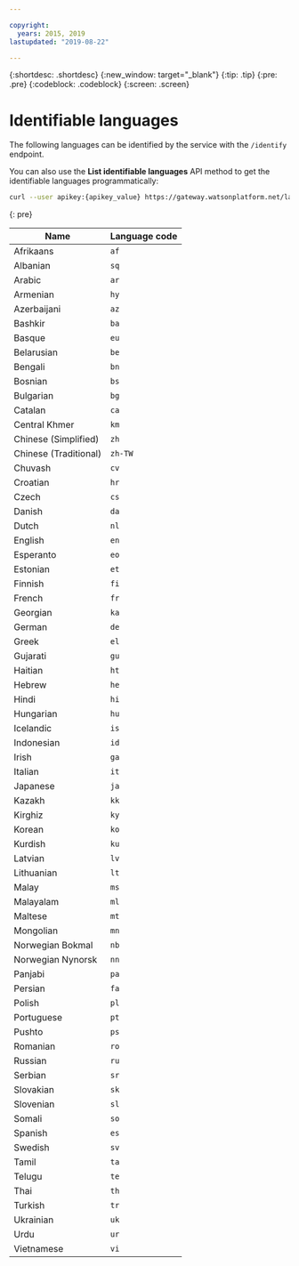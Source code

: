 ```yaml
---

copyright:
  years: 2015, 2019
lastupdated: "2019-08-22"

---
```


{:shortdesc: .shortdesc}
{:new_window: target="_blank"}
{:tip: .tip}
{:pre: .pre}
{:codeblock: .codeblock}
{:screen: .screen}

# Identifiable languages

The following languages can be identified by the service with the `/identify` endpoint. 

You can also use the **List identifiable languages** API method to get the identifiable languages programmatically:

```bash
curl --user apikey:{apikey_value} https://gateway.watsonplatform.net/language-translator/api/v3/identifiable_languages?version=2018-05-01
```
{: pre}

<table>
 <thead>
  <th>
   Name
  </th>
  <th>
   Language code
  </th>
  <tbody>
   <tr>
    <td>
     Afrikaans
    </td>
    <td>
     <code>af</code>
    </td>
   </tr>
   <tr>
    <td>
     Albanian
    </td>
    <td>
     <code>sq</code>
    </td>
   </tr>
   <tr>
    <td>
     Arabic
    </td>
    <td>
     <code>ar</code>
    </td>
   </tr>
   <tr>
    <td>
     Armenian
    </td>
    <td>
     <code>hy</code>
    </td>
   </tr>
   <tr>
    <td>
     Azerbaijani
    </td>
    <td>
     <code>az</code>
    </td>
   </tr>
   <tr>
    <td>
     Bashkir
    </td>
    <td>
     <code>ba</code>
    </td>
   </tr>
   <tr>
    <td>
     Basque
    </td>
    <td>
     <code>eu</code>
    </td>
   </tr>
   <tr>
    <td>
     Belarusian
    </td>
    <td>
     <code>be</code>
    </td>
   </tr>
   <tr>
    <td>
     Bengali
    </td>
    <td>
     <code>bn</code>
    </td>
   </tr>
   <tr>
    <td>
     Bosnian
    </td>
    <td>
     <code>bs</code>
    </td>
   </tr>
   <tr>
    <td>
     Bulgarian
    </td>
    <td>
     <code>bg</code>
    </td>
   </tr>
   <tr>
    <td>
     Catalan
    </td>
    <td>
     <code>ca</code>
    </td>
   </tr>
   <tr>
    <td>
     Central Khmer
    </td>
    <td>
     <code>km</code>
    </td>
   </tr>
   <tr>
    <td>
     Chinese (Simplified)
    </td>
    <td>
     <code>zh</code>
    </td>
   </tr>
   <tr>
    <td>
     Chinese (Traditional)
    </td>
    <td>
     <code>zh-TW</code>
    </td>
   </tr>
   <tr>
    <td>
     Chuvash
    </td>
    <td>
     <code>cv</code>
    </td>
   </tr>
   <tr>
    <td>
     Croatian
    </td>
    <td>
     <code>hr</code>
    </td>
   </tr>
   <tr>
    <td>
     Czech
    </td>
    <td>
     <code>cs</code>
    </td>
   </tr>
   <tr>
    <td>
     Danish
    </td>
    <td>
     <code>da</code>
    </td>
   </tr>
   <tr>
    <td>
     Dutch
    </td>
    <td>
     <code>nl</code>
    </td>
   </tr>
   <tr>
    <td>
     English
    </td>
    <td>
     <code>en</code>
    </td>
   </tr>
   <tr>
    <td>
     Esperanto
    </td>
    <td>
     <code>eo</code>
    </td>
   </tr>
   <tr>
    <td>
     Estonian
    </td>
    <td>
     <code>et</code>
    </td>
   </tr>
   <tr>
    <td>
     Finnish
    </td>
    <td>
     <code>fi</code>
    </td>
   </tr>
   <tr>
    <td>
     French
    </td>
    <td>
     <code>fr</code>
    </td>
   </tr>
   <tr>
    <td>
     Georgian
    </td>
    <td>
     <code>ka</code>
    </td>
   </tr>
   <tr>
    <td>
     German
    </td>
    <td>
     <code>de</code>
    </td>
   </tr>
   <tr>
    <td>
     Greek
    </td>
    <td>
     <code>el</code>
    </td>
   </tr>
   <tr>
    <td>
     Gujarati
    </td>
    <td>
     <code>gu</code>
    </td>
   </tr>
   <tr>
    <td>
     Haitian
    </td>
    <td>
     <code>ht</code>
    </td>
   </tr>
   <tr>
    <td>
     Hebrew
    </td>
    <td>
     <code>he</code>
    </td>
   </tr>
   <tr>
    <td>
     Hindi
    </td>
    <td>
     <code>hi</code>
    </td>
   </tr>
   <tr>
    <td>
     Hungarian
    </td>
    <td>
     <code>hu</code>
    </td>
   </tr>
   <tr>
    <td>
     Icelandic
    </td>
    <td>
     <code>is</code>
    </td>
   </tr>
   <tr>
    <td>
     Indonesian
    </td>
    <td>
     <code>id</code>
    </td>
   </tr>
   <tr>
    <td>
     Irish
    </td>
    <td>
     <code>ga</code>
    </td>
   </tr>
   <tr>
    <td>
     Italian
    </td>
    <td>
     <code>it</code>
    </td>
   </tr>
   <tr>
    <td>
     Japanese
    </td>
    <td>
     <code>ja</code>
    </td>
   </tr>
   <tr>
    <td>
     Kazakh
    </td>
    <td>
     <code>kk</code>
    </td>
   </tr>
   <tr>
    <td>
     Kirghiz
    </td>
    <td>
     <code>ky</code>
    </td>
   </tr>
   <tr>
    <td>
     Korean
    </td>
    <td>
     <code>ko</code>
    </td>
   </tr>
   <tr>
    <td>
     Kurdish
    </td>
    <td>
     <code>ku</code>
    </td>
   </tr>
   <tr>
    <td>
     Latvian
    </td>
    <td>
     <code>lv</code>
    </td>
   </tr>
   <tr>
    <td>
     Lithuanian
    </td>
    <td>
     <code>lt</code>
    </td>
   </tr>
   <tr>
    <td>
     Malay
    </td>
    <td>
     <code>ms</code>
    </td>
   </tr>
   <tr>
    <td>
     Malayalam
    </td>
    <td>
     <code>ml</code>
    </td>
   </tr>
   <tr>
    <td>
     Maltese
    </td>
    <td>
     <code>mt</code>
    </td>
   </tr>
   <tr>
    <td>
     Mongolian
    </td>
    <td>
     <code>mn</code>
    </td>
   </tr>
   <tr>
    <td>
     Norwegian Bokmal
    </td>
    <td>
     <code>nb</code>
    </td>
   </tr>
   <tr>
    <td>
     Norwegian Nynorsk
    </td>
    <td>
     <code>nn</code>
    </td>
   </tr>
   <tr>
    <td>
     Panjabi
    </td>
    <td>
     <code>pa</code>
    </td>
   </tr>
   <tr>
    <td>
     Persian
    </td>
    <td>
     <code>fa</code>
    </td>
   </tr>
   <tr>
    <td>
     Polish
    </td>
    <td>
     <code>pl</code>
    </td>
   </tr>
   <tr>
    <td>
     Portuguese
    </td>
    <td>
     <code>pt</code>
    </td>
   </tr>
   <tr>
    <td>
     Pushto
    </td>
    <td>
     <code>ps</code>
    </td>
   </tr>
   <tr>
    <td>
     Romanian
    </td>
    <td>
     <code>ro</code>
    </td>
   </tr>
   <tr>
    <td>
     Russian
    </td>
    <td>
     <code>ru</code>
    </td>
   </tr>
   <tr>
    <td>
     Serbian
    </td>
    <td>
     <code>sr</code>
    </td>
   </tr>
   <tr>
    <td>
     Slovakian
    </td>
    <td>
     <code>sk</code>
    </td>
   </tr>
   <tr>
    <td>
     Slovenian
    </td>
    <td>
     <code>sl</code>
    </td>
   </tr>
   <tr>
    <td>
     Somali
    </td>
    <td>
     <code>so</code>
    </td>
   </tr>
   <tr>
    <td>
     Spanish
    </td>
    <td>
     <code>es</code>
    </td>
   </tr>
   <tr>
    <td>
     Swedish
    </td>
    <td>
     <code>sv</code>
    </td>
   </tr>
   <tr>
    <td>
     Tamil
    </td>
    <td>
     <code>ta</code>
    </td>
   </tr>
   <tr>
    <td>
     Telugu
    </td>
    <td>
     <code>te</code>
    </td>
   </tr>
   <tr>
    <td>
     Thai
    </td>
    <td>
     <code>th</code>
    </td>
   </tr>
   <tr>
    <td>
     Turkish
    </td>
    <td>
     <code>tr</code>
    </td>
   </tr>
   <tr>
    <td>
     Ukrainian
    </td>
    <td>
     <code>uk</code>
    </td>
   </tr>
   <tr>
    <td>
     Urdu
    </td>
    <td>
     <code>ur</code>
    </td>
   </tr>
   <tr>
    <td>
     Vietnamese
    </td>
    <td>
     <code>vi</code>
    </td>
   </tr>
  </tbody>
 </thead>
</table>
